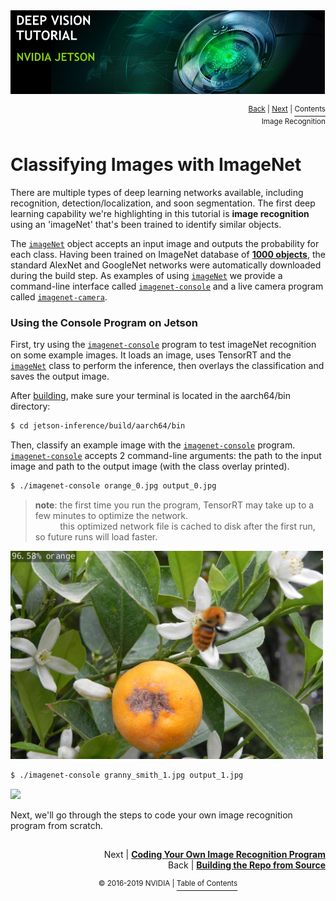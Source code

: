 <img src="https://github.com/dusty-nv/jetson-inference/raw/master/docs/images/deep-vision-header.jpg">
<p align="right"><sup><a href="building-repo-2.md">Back</a> | <a href="imagenet-example-2.md">Next</a> | </sup><a href="../README.md#hello-ai-world-inference-only"><sup>Contents</sup></a>
<br/>
<sup>Image Recognition</sup></p>  

# Classifying Images with ImageNet
There are multiple types of deep learning networks available, including recognition, detection/localization, and soon segmentation.  The first deep learning capability we're highlighting in this tutorial is **image recognition** using an 'imageNet' that's been trained to identify similar objects.

The [`imageNet`](../imageNet.h) object accepts an input image and outputs the probability for each class.  Having been trained on ImageNet database of **[1000 objects](../data/networks/ilsvrc12_synset_words.txt)**, the standard AlexNet and GoogleNet networks were automatically downloaded during the build step.  As examples of using [`imageNet`](../imageNet.h) we provide a command-line interface called [`imagenet-console`](../imagenet-console/imagenet-console.cpp) and a live camera program called [`imagenet-camera`](../imagenet-camera/imagenet-camera.cpp).

### Using the Console Program on Jetson

First, try using the [`imagenet-console`](../imagenet-console/imagenet-console.cpp) program to test imageNet recognition on some example images.  It loads an image, uses TensorRT and the [`imageNet`](../imageNet.h) class to perform the inference, then overlays the classification and saves the output image.

After [building](#building-repo-2.md), make sure your terminal is located in the aarch64/bin directory:

``` bash
$ cd jetson-inference/build/aarch64/bin
```

Then, classify an example image with the [`imagenet-console`](../imagenet-console/imagenet-console.cpp) program.  [`imagenet-console`](../imagenet-console/imagenet-console.cpp) accepts 2 command-line arguments:  the path to the input image and path to the output image (with the class overlay printed).

``` bash
$ ./imagenet-console orange_0.jpg output_0.jpg
```

> **note**:  the first time you run the program, TensorRT may take up to a few minutes to optimize the network. <br/>
> &nbsp;&nbsp;&nbsp;&nbsp;&nbsp;&nbsp;&nbsp;&nbsp;&nbsp;&nbsp;this optimized network file is cached to disk after the first run, so future runs will load faster.

<img src="https://github.com/dusty-nv/jetson-inference/raw/master/docs/images/imagenet-orange.jpg" width="500">

``` bash
$ ./imagenet-console granny_smith_1.jpg output_1.jpg
```
<img src="https://github.com/dusty-nv/jetson-inference/raw/master/docs/images/imagenet-apple.jpg" width="500">

Next, we'll go through the steps to code your own image recognition program from scratch.

##
<p align="right">Next | <b><a href="imagenet-example-2.md">Coding Your Own Image Recognition Program</a></b>
<br/>
Back | <b><a href="building-repo-2.md">Building the Repo from Source</a></p>
</b><p align="center"><sup>© 2016-2019 NVIDIA | </sup><a href="../README.md#hello-ai-world-inference-only"><sup>Table of Contents</sup></a></p>
